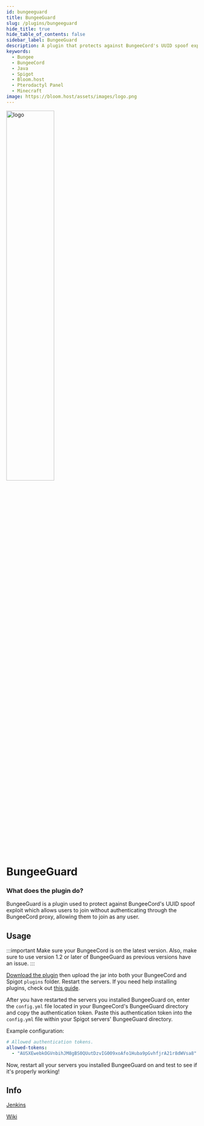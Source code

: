 ```yaml
---
id: bungeeguard
title: BungeeGuard
slug: /plugins/bungeeguard
hide_title: true
hide_table_of_contents: false
sidebar_label: BungeeGuard
description: A plugin that protects against BungeeCord's UUID spoof exploit.
keywords:
  - Bungee
  - BungeeCord
  - Java
  - Spigot
  - Bloom.host
  - Pterodactyl Panel
  - Minecraft
image: https://bloom.host/assets/images/logo.png
---
```


<div class="text--center">
<img src="https://bloom.host/logo-white.svg" alt="logo" height="50%" width="50%"/>
<h1>BungeeGuard</h1>
</div>

### What does the plugin do?

BungeeGuard is a plugin used to protect against BungeeCord's UUID spoof exploit which allows users to join without authenticating through the BungeeCord proxy, allowing them to join as any user.  

## Usage

:::important
Make sure your BungeeCord is on the latest version. Also, make sure to use version 1.2 or later of BungeeGuard as previous versions have an issue.
:::

[Download the plugin](https://ci.lucko.me/job/BungeeGuard/lastBuild/artifact/bungeeguard-universal/target/BungeeGuard.jar) then upload the jar into both your BungeeCord and Spigot `plugins` folder. Restart the servers. If you need help installing plugins, check out [this guide](https://docs.bloom.host/installing-plugins).  

After you have restarted the servers you installed BungeeGuard on, enter the `config.yml` file located in your BungeeCord's BungeeGuard directory and copy the authentication token. Paste this authentication token into the `config.yml` file within your Spigot servers' BungeeGuard directory.  

Example configuration:
```YAML
# Allowed authentication tokens.  
allowed-tokens:
  - "AUSXEwebkOGVnbihJM8gBS0QUutDzvIG009xoAfo1Huba9pGvhfjrA21r8dWVsa8"
```

Now, restart all your servers you installed BungeeGuard on and test to see if it's properly working!  

## Info
[Jenkins](https://ci.lucko.me/job/BungeeGuard/)  

[Wiki](https://github.com/lucko/BungeeGuard)
